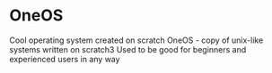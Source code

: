 # OneOS
Cool operating system created on scratch
OneOS - copy of unix-like systems written on scratch3
Used to be good for beginners and experienced users in any way
